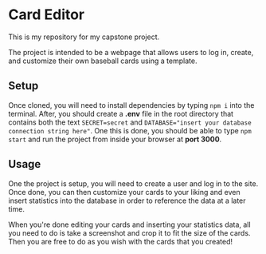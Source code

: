 # Card Editor
This is my repository for my capstone project.

The project is intended to be a webpage that allows users to log in, create, and customize their own baseball cards using a template.

## Setup
Once cloned, you will need to install dependencies by typing `npm i` into the terminal. After, you should create a **.env** file in the root directory that contains both the text `SECRET=secret` and `DATABASE="insert your database connection string here"`. One this is done, you should be able to type `npm start` and run the project from inside your browser at **port 3000**.

## Usage
One the project is setup, you will need to create a user and log in to the site. Once done, you can then customize your cards to your liking and even insert statistics into the database in order to reference the data at a later time.

When you're done editing your cards and inserting your statistics data, all you need to do is take a screenshot and crop it to fit the size of the cards. Then you are free to do as you wish with the cards that you created!
